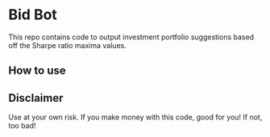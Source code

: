 # Bid Bot <WIP>

This repo contains code to output investment portfolio suggestions based off the Sharpe ratio maxima values. 

## How to use

<WIP>

## Disclaimer

Use at your own risk. If you make money with this code, good for you! If not, too bad!